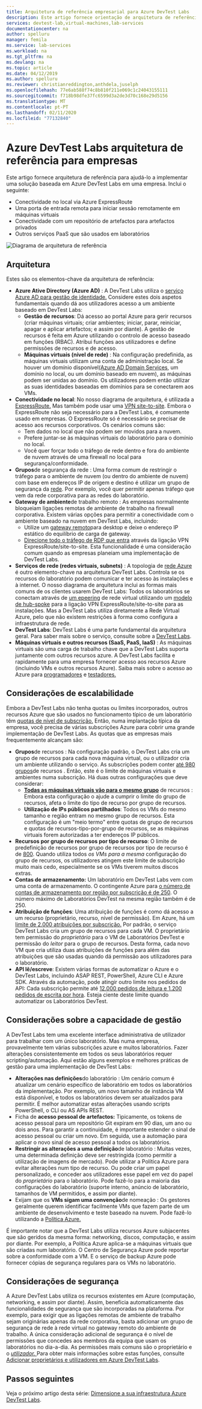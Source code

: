 ```yaml
---
title: Arquitetura de referência empresarial para Azure DevTest Labs
description: Este artigo fornece orientação de arquitetura de referência para a Azure DevTest Labs numa empresa.
services: devtest-lab,virtual-machines,lab-services
documentationcenter: na
author: spelluru
manager: femila
ms.service: lab-services
ms.workload: na
ms.tgt_pltfrm: na
ms.devlang: na
ms.topic: article
ms.date: 04/12/2019
ms.author: spelluru
ms.reviewer: christianreddington,anthdela,juselph
ms.openlocfilehash: 77e6ab588f74c8b810f211e069c1c24043155111
ms.sourcegitcommit: f718b98dfe37fc6599d3a2de3d70c168e29d5156
ms.translationtype: MT
ms.contentlocale: pt-PT
ms.lasthandoff: 02/11/2020
ms.locfileid: "77132840"
---
```

# <a name="azure-devtest-labs-reference-architecture-for-enterprises"></a>Azure DevTest Labs arquitetura de referência para empresas
Este artigo fornece arquitetura de referência para ajudá-lo a implementar uma solução baseada em Azure DevTest Labs em uma empresa. Inclui o seguinte:
- Conectividade no local via Azure ExpressRoute
- Uma porta de entrada remota para iniciar sessão remotamente em máquinas virtuais
- Conectividade com um repositório de artefactos para artefactos privados
- Outros serviços PaaS que são usados em laboratórios

![Diagrama de arquitetura de referência](./media/devtest-lab-reference-architecture/reference-architecture.png)

## <a name="architecture"></a>Arquitetura
Estes são os elementos-chave da arquitetura de referência:

- **Azure Ative Directory (Azure AD)** : A DevTest Labs utiliza o [serviço Azure AD para gestão de identidade.](../active-directory/fundamentals/active-directory-whatis.md) Considere estes dois aspetos fundamentais quando dá aos utilizadores acesso a um ambiente baseado em DevTest Labs:
    - **Gestão de recursos**: Dá acesso ao portal Azure para gerir recursos (criar máquinas virtuais; criar ambientes; iniciar, parar, reiniciar, apagar e aplicar artefactos; e assim por diante). A gestão de recursos é feita em Azure utilizando o controlo de acesso baseado em funções (RBAC). Atribui funções aos utilizadores e define permissões de recursos e de acesso.
    - **Máquinas virtuais (nível de rede)** : Na configuração predefinida, as máquinas virtuais utilizam uma conta de administração local. Se houver um domínio disponível[(Azure AD Domain Services](../active-directory-domain-services/overview.md), um domínio no local, ou um domínio baseado em nuvem), as máquinas podem ser unidas ao domínio. Os utilizadores podem então utilizar as suas identidades baseadas em domínios para se conectarem aos VMs.
- **Conectividade no local**: No nosso diagrama de arquitetura, é utilizada a [ExpressRoute.](../expressroute/expressroute-introduction.md) Mas também pode usar uma [VPN site-to-site](../vpn-gateway/vpn-gateway-about-vpn-gateway-settings.md). Embora o ExpressRoute não seja necessário para a DevTest Labs, é comumente usado em empresas. O ExpressRoute só é necessário se precisar de acesso aos recursos corporativos. Os cenários comuns são:
    - Tem dados no local que não podem ser movidos para a nuvem.
    - Prefere juntar-se às máquinas virtuais do laboratório para o domínio no local.
    - Você quer forçar todo o tráfego de rede dentro e fora do ambiente de nuvem através de uma firewall no local para segurança/conformidade.
- **Grupos**de segurança da rede : Uma forma comum de restringir o tráfego para o ambiente de nuvem (ou dentro do ambiente de nuvem) com base em endereços IP de origem e destino é utilizar um grupo de segurança da [rede](../virtual-network/security-overview.md). Por exemplo, você quer permitir apenas tráfego que vem da rede corporativa para as redes do laboratório.
- **Gateway de ambiente**de trabalho remoto : As empresas normalmente bloqueiam ligações remotas de ambiente de trabalho na firewall corporativa. Existem várias opções para permitir a conectividade com o ambiente baseado na nuvem em DevTest Labs, incluindo:
  - Utilize um [gateway remoto](/windows-server/remote/remote-desktop-services/desktop-hosting-logical-architecture)para desktop e deixe o endereço IP estático do equilíbrio de carga de gateway.
  - [Direcione todo o tráfego de RDP que entra](../vpn-gateway/vpn-gateway-forced-tunneling-rm.md) através da ligação VPN ExpressRoute/site-to-site. Esta funcionalidade é uma consideração comum quando as empresas planeiam uma implementação de DevTest Labs.
- **Serviços de rede (redes virtuais, subnets)** : A topologia de [rede Azure](../networking/networking-overview.md) é outro elemento-chave na arquitetura DevTest Labs. Controla se os recursos do laboratório podem comunicar e ter acesso às instalações e à internet. O nosso diagrama de arquitetura inclui as formas mais comuns de os clientes usarem DevTest Labs: Todos os laboratórios se conectam através de [um epeering](../virtual-network/virtual-network-peering-overview.md) de rede virtual utilizando um [modelo de hub-spoke](/azure/architecture/reference-architectures/hybrid-networking/hub-spoke) para a ligação VPN ExpressRoute/site-to-site para as instalações. Mas a DevTest Labs utiliza diretamente a Rede Virtual Azure, pelo que não existem restrições à forma como configura a infraestrutura de rede.
- **DevTest Labs**: DevTest Labs é uma parte fundamental da arquitetura geral. Para saber mais sobre o serviço, consulte sobre a [DevTest Labs](devtest-lab-overview.md).
- **Máquinas virtuais e outros recursos (SaaS, PaaS, IaaS)** : As máquinas virtuais são uma carga de trabalho chave que a DevTest Labs suporta juntamente com outros recursos azure. A DevTest Labs facilita e rapidamente para uma empresa fornecer acesso aos recursos Azure (incluindo VMs e outros recursos Azure). Saiba mais sobre o acesso ao Azure para [programadores](devtest-lab-developer-lab.md) e [testadores.](devtest-lab-test-env.md)

## <a name="scalability-considerations"></a>Considerações de escalabilidade
Embora a DevTest Labs não tenha quotas ou limites incorporados, outros recursos Azure que são usados no funcionamento típico de um laboratório têm [quotas de nível de subscrição.](../azure-resource-manager/management/azure-subscription-service-limits.md) Então, numa implantação típica da empresa, você precisa de várias subscrições Azure para cobrir uma grande implementação de DevTest Labs. As quotas que as empresas mais frequentemente alcançam são:

- **Grupos**de recursos : Na configuração padrão, o DevTest Labs cria um grupo de recursos para cada nova máquina virtual, ou o utilizador cria um ambiente utilizando o serviço. As subscrições podem conter [até 980 grupos](../azure-resource-manager/management/azure-subscription-service-limits.md#subscription-limits)de recursos . Então, este é o limite de máquinas virtuais e ambientes numa subscrição. Há duas outras configurações que deve considerar:
    - **[Todas as máquinas virtuais vão para o mesmo grupo](resource-group-control.md)** de recursos : Embora esta configuração o ajude a cumprir o limite do grupo de recursos, afeta o limite do tipo de recurso por grupo de recursos.
    - **Utilização de IPs públicos partilhados**: Todos os VMs do mesmo tamanho e região entram no mesmo grupo de recursos. Esta configuração é um "meio termo" entre quotas de grupo de recursos e quotas de recursos-tipo-por-grupo de recursos, se as máquinas virtuais forem autorizadas a ter endereços IP públicos.
- **Recursos por grupo de recursos por tipo de recurso**: O limite de predefinição de recursos por grupo de recursos por tipo de recurso é de [800](../azure-resource-manager/management/azure-subscription-service-limits.md#resource-group-limits).  Quando utiliza todos *os VMs para a mesma* configuração do grupo de recursos, os utilizadores atingem este limite de subscrição muito mais cedo, especialmente se os VMs tiverem muitos discos extras.
- **Contas de armazenamento:** Um laboratório em DevTest Labs vem com uma conta de armazenamento. O contingente Azure para [o número de contas de armazenamento por região por subscrição é de 250](../azure-resource-manager/management/azure-subscription-service-limits.md#storage-limits). O número máximo de Laboratórios DevTest na mesma região também é de 250.
- **Atribuição de funções**: Uma atribuição de funções é como dá acesso a um recurso (proprietário, recurso, nível de permissão). Em Azure, há um [limite de 2.000 atribuições por subscrição.](../azure-resource-manager/management/azure-subscription-service-limits.md#role-based-access-control-limits) Por padrão, o serviço DevTest Labs cria um grupo de recursos para cada VM. O proprietário tem permissão do *proprietário* para o VM de Laboratórios DevTest e permissão do *leitor* para o grupo de recursos. Desta forma, cada novo VM que cria utiliza duas atribuições de funções para além das atribuições que são usadas quando dá permissão aos utilizadores para o laboratório.
- **API lê/escreve**: Existem várias formas de automatizar o Azure e o DevTest Labs, incluindo ASAP REST, PowerShell, Azure CLI e Azure SDK. Através da automação, pode atingir outro limite nos pedidos de API: Cada subscrição permite até [12.000 pedidos de leitura e 1.200 pedidos de escrita por hora](../azure-resource-manager/management/request-limits-and-throttling.md). Esteja ciente deste limite quando automatizar os Laboratórios DevTest.

## <a name="manageability-considerations"></a>Considerações sobre a capacidade de gestão
A DevTest Labs tem uma excelente interface administrativa de utilizador para trabalhar com um único laboratório. Mas numa empresa, provavelmente tem várias subscrições azure e muitos laboratórios. Fazer alterações consistentemente em todos os seus laboratórios requer scripting/automação. Aqui estão alguns exemplos e melhores práticas de gestão para uma implementação de DevTest Labs:

- **Alterações nas definições**do laboratório : Um cenário comum é atualizar um cenário específico de laboratório em todos os laboratórios da implementação. Por exemplo, um novo tamanho de instância VM está disponível, e todos os laboratórios devem ser atualizados para permitir. É melhor automatizar estas alterações usando scripts PowerShell, o CLI ou AS APIs REST.  
- Ficha de **acesso pessoal de artefactos:** Tipicamente, os tokens de acesso pessoal para um repositório Git expiram em 90 dias, um ano ou dois anos. Para garantir a continuidade, é importante estender o sinal de acesso pessoal ou criar um novo. Em seguida, use a automação para aplicar o novo sinal de acesso pessoal a todos os laboratórios.
- **Restringir as alterações a uma definição**de laboratório : Muitas vezes, uma determinada definição deve ser restringida (como permitir a utilização de imagens de mercado). Pode utilizar a Política Azure para evitar alterações num tipo de recurso. Ou pode criar um papel personalizado, e conceder aos utilizadores esse papel em vez do papel do *proprietário* para o laboratório. Pode fazê-lo para a maioria das configurações do laboratório (suporte interno, anúncio de laboratório, tamanhos de VM permitidos, e assim por diante).
- Exijam que os **VMs sigam uma convenção**de nomeação : Os gestores geralmente querem identificar facilmente VMs que fazem parte de um ambiente de desenvolvimento e teste baseado na nuvem. Pode fazê-lo utilizando a [Política Azure.](https://github.com/Azure/azure-policy/tree/master/samples/TextPatterns/allow-multiple-name-patterns)

É importante notar que a DevTest Labs utiliza recursos Azure subjacentes que são geridos da mesma forma: networking, discos, computação, e assim por diante. Por exemplo, a Política Azure aplica-se a máquinas virtuais que são criadas num laboratório. O Centro de Segurança Azure pode reportar sobre a conformidade com a VM. E o serviço de backup Azure pode fornecer cópias de segurança regulares para os VMs no laboratório.

## <a name="security-considerations"></a>Considerações de segurança
A Azure DevTest Labs utiliza os recursos existentes em Azure (computação, networking, e assim por diante). Assim, beneficia automaticamente das funcionalidades de segurança que são incorporadas na plataforma. Por exemplo, para exigir que as ligações remotas de ambiente de trabalho sejam originárias apenas da rede corporativa, basta adicionar um grupo de segurança de rede à rede virtual no gateway remoto do ambiente de trabalho. A única consideração adicional de segurança é o nível de permissões que concedes aos membros da equipa que usam os laboratórios no dia-a-dia. As permissões mais comuns são o proprietário e o [ *utilizador.* ](devtest-lab-add-devtest-user.md) Para obter mais informações sobre estas funções, consulte [Adicionar proprietários e utilizadores em Azure DevTest Labs](devtest-lab-add-devtest-user.md).

## <a name="next-steps"></a>Passos seguintes
Veja o próximo artigo desta série: [Dimensione a sua infraestrutura Azure DevTest Labs](devtest-lab-guidance-scale.md).
